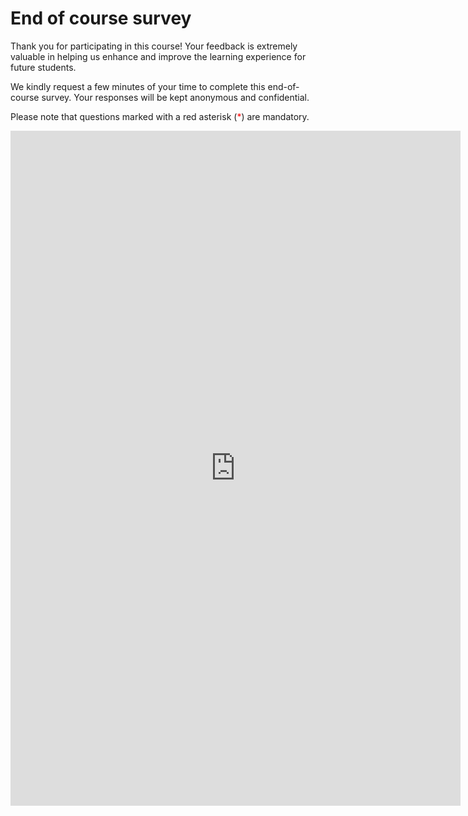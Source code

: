 # End of course survey

Thank you for participating in this course! Your feedback is extremely valuable in helping us enhance and improve the learning experience for future students.

We kindly request a few minutes of your time to complete this end-of-course survey. Your responses will be kept anonymous and confidential.

Please note that questions marked with a red asterisk (<span style="color:red">*</span>) are mandatory.


<iframe src="https://docs.google.com/forms/d/e/1FAIpQLSfKRhbCJHNHWd4ZFgC-PaP2on8oyK3GOR5_3cIRd7VQru29Ng/viewform?embedded=true" width="720" height="1080" frameborder="0" marginheight="0" marginwidth="0">Laden…</iframe>